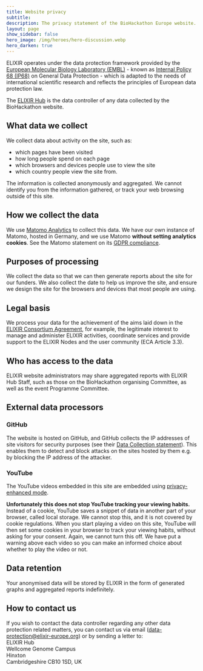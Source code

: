 ```yaml
---
title: Website privacy
subtitle: 
description: The privacy statement of the BioHackathon Europe website.
layout: page
show_sidebar: false
hero_image: /img/heroes/hero-discussion.webp
hero_darken: true
---
```


ELIXIR operates under the data protection framework provided by the [European Molecular Biology Laboratory (EMBL)](https://www.embl.org/) - known as [Internal Policy 68 (IP68)](https://www.embl.org/documents/document/internal-policy-no-68-on-general-data-protection/) on General Data Protection - which is adapted to the needs of international scientific research and reflects the principles of European data protection law.

The [ELIXIR Hub](https://elixir-europe.org/about-us/who-we-are/hub) is the data controller of any data collected by the BioHackathon website.

## What data we collect
We collect data about activity on the site, such as:

  * which pages have been visited
  * how long people spend on each page
  * which browsers and devices people use to view the site
  * which country people view the site from.

The information is collected anonymously and aggregated. We cannot identify you from the information gathered, or track your web browsing outside of this site.

## How we collect the data
We use [Matomo Analytics](https://matomo.org/) to collect this data. We have our own instance of Matomo, hosted in Germany, and we use Matomo **without setting analytics cookies**. See the Matomo statement on its [GDPR compliance](https://matomo.org/gdpr-analytics/).

## Purposes of processing
We collect the data so that we can then generate reports about the site for our funders. We also collect the date to help us improve the site, and ensure we design the site for the browsers and devices that most people are using.

## Legal basis
We process your data for the achievement of the aims laid down in the [ELIXIR Consortium Agreement](https://elixir-europe.org/sites/default/files/documents/elixir-consortium-agreement.pdf), for example, the legitimate interest to manage and administer ELIXIR activities, coordinate services and provide support to the ELIXIR Nodes and the user community (ECA Article 3.3).

## Who has access to the data 
ELIXIR website administrators may share aggregated reports with ELIXIR Hub Staff, such as those on the BioHackathon organising Committee, as well as the event Programme Committee.

## External data processors
### GitHub
The website is hosted on GitHub, and GitHub collects the IP addresses of site visitors for security purposes (see their [Data Collection statement](https://docs.github.com/en/pages/getting-started-with-github-pages/about-github-pages#data-collection)). This enables them to detect and block attacks on the sites hosted by them e.g. by blocking the IP address of the attacker.

### YouTube
The YouTube videos embedded in this site are embedded using [privacy-enhanced mode](https://support.google.com/youtube/answer/171780?hl=en-GB#zippy=%2Cturn-on-privacy-enhanced-mode). 

**Unfortunately this does not stop YouTube tracking your viewing habits.** Instead of a cookie, YouTube saves a snippet of data in another part of your browser, called local storage. We cannot stop this, and it is not covered by cookie regulations. When you start playing a video on this site, YouTube will then set some cookies in your browser to track your viewing habits, without asking for your consent. Again, we cannot turn this off. We have put a warning above each video so you can make an informed choice about whether to play the video or not.

## Data retention
Your anonymised data will be stored by ELIXIR in the form of generated graphs and aggregated reports indefinitely.

## How to contact us
If you wish to contact the data controller regarding any other data protection related matters, you can contact us via email (<data-protection@elixir-europe.org>) or by sending a letter to:<br>
ELIXIR Hub<br>
Wellcome Genome Campus<br>
Hinxton<br>
Cambridgeshire CB10 1SD, UK

